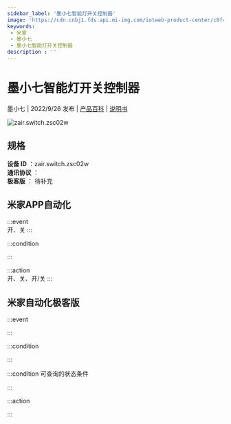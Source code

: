 ```yaml
---
sidebar_label: '墨小七智能灯开关控制器'
image: 'https://cdn.cnbj1.fds.api.mi-img.com/iotweb-product-center/c0f405b7756e84e1ce3c8377be0d2c47_1660984782355.png?GalaxyAccessKeyId=AKVGLQWBOVIRQ3XLEW&Expires=9223372036854775807&Signature=2n+7kiG5khjctU/bmw2soAKGo1E='
keywords: 
 - 米家
 - 墨小七
 - 墨小七智能灯开关控制器
description : ''
---
```

# 墨小七智能灯开关控制器

墨小七 | 2022/9/26 发布 | [产品百科](https://home.mi.com/webapp/content/baike/product/index.html?model=zair.switch.zsc02w/) | [说明书](https://home.mi.com/views/introduction.html?model=zair.switch.zsc02w&region=cn)

![zair.switch.zsc02w](https://cdn.cnbj1.fds.api.mi-img.com/iotweb-product-center/c0f405b7756e84e1ce3c8377be0d2c47_1660984782355.png?GalaxyAccessKeyId=AKVGLQWBOVIRQ3XLEW&Expires=9223372036854775807&Signature=2n+7kiG5khjctU/bmw2soAKGo1E=)

## 规格  
> 
**设备 ID** ：zair.switch.zsc02w  
**通讯协议** ：  
**极客版**  ： 待补充 


## 米家APP自动化  

:::event  
开、关
:::

:::condition  

:::

:::action   
开、关、开/关
:::

## 米家自动化极客版  

:::event  

:::

:::condition  

:::

:::condition 可查询的状态条件  

:::

:::action  

:::

        
